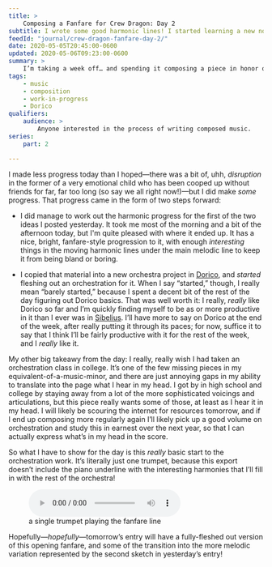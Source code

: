 ```yaml
---
title: >
    Composing a Fanfare for Crew Dragon: Day 2
subtitle: I wrote some good harmonic lines! I started learning a new notation software program!
feedId: "journal/crew-dragon-fanfare-day-2/"
date: 2020-05-05T20:45:00-0600
updated: 2020-05-06T09:23:00-0600
summary: >
    I’m taking a week off… and spending it composing a piece in honor of the upcoming SpaceX crewed test flight—a historic moment. In this post, the second day’s work!
tags:
    - music
    - composition
    - work-in-progress
    - Dorico
qualifiers:
    audience: >
        Anyone interested in the process of writing composed music.
series:
    part: 2

---
```


I made less progress today than I hoped—there was a bit of, uhh, *disruption* in the former of a very emotional child who has been cooped up without friends for far, far too long (so say we all right now!)—but I did make *some* progress. That progress came in the form of two steps forward:

- I did manage to work out the harmonic progress for the first of the two ideas I posted yesterday. It took me most of the morning and a bit of the afternoon today, but I'm quite pleased with where it ended up. It has a nice, bright, fanfare-style progression to it, with enough *interesting* things in the moving harmonic lines under the main melodic line to keep it from being bland or boring.

- I copied that material into a new orchestra project in [Dorico], and *started* fleshing out an orchestration for it. When I say “started,” though, I really mean “barely started,” because I spent a decent bit of the rest of the day figuring out Dorico basics. That was well worth it: I really, *really* like Dorico so far and I’m quickly finding myself to be as or more productive in it than I ever was in [Sibelius]. I’ll have more to say on Dorico at the end of the week, after really putting it through its paces; for now, suffice it to say that I think I’ll be fairly productive with it for the rest of the week, and I *really* like it.

My other big takeawy from the day: I really, really wish I had taken an orchestration class in college. It’s one of the few missing pieces in my equivalent-of-a-music-minor, and there are just annoying gaps in my ability to translate into the page what I hear in my head. I got by in high school and college by staying away from a lot of the more sophisticated voicings and articulations, but this piece really wants some of those, at least as I hear it in my head. I will likely be scouring the internet for resources tomorrow, and if I end up composing more regularly again I’ll likely pick up a good volume on orchestration and study this in earnest over the next year, so that I can actually express what’s in my head in the score.

So what I have to show for the day is this *really* basic start to the orchestration work. It’s literally just one trumpet, because this export doesn’t include the piano underline with the interesting harmonies that I’ll fill in with the rest of the orchestra!

<figure>
  <audio
    src="https://cdn.chriskrycho.com/file/chriskrycho-com/music/crew-dragon-2/day-2.mp3"
    title="earliest orchestration"
    controls
  ></audio>
  <figcaption>a single trumpet playing the fanfare line</figcaption>
</figure>

Hopefully—*hopefully*—tomorrow’s entry will have a fully-fleshed out version of this opening fanfare, and some of the transition into the more melodic variation represented by the second sketch in yesterday’s entry!

[Dorico]: https://new.steinberg.net/dorico/
[Sibelius]: https://en.wikipedia.org/wiki/Sibelius_(scorewriter)
